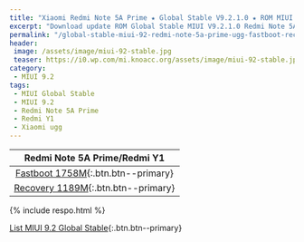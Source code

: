 ```yaml
---
title: "Xiaomi Redmi Note 5A Prime ★ Global Stable V9.2.1.0 ★ ROM MIUI 9.2"
excerpt: "Download update ROM Global Stable MIUI V9.2.1.0 Redmi Note 5A Prime/Redmi Y1 (ugg). Recovery ROM (updater/.zip) Fastboot ROM (firmware/.tgz)"
permalink: "/global-stable-miui-92-redmi-note-5a-prime-ugg-fastboot-recovery"
header:
 image: /assets/image/miui-92-stable.jpg
 teaser: https://i0.wp.com/mi.knoacc.org/assets/image/miui-92-stable.jpg?resize=420,210
category:
 - MIUI 9.2
tags:
 - MIUI Global Stable
 - MIUI 9.2
 - Redmi Note 5A Prime
 - Redmi Y1
 - Xiaomi ugg
---
```


| Redmi Note 5A Prime/Redmi Y1 |
|:------:|
| [Fastboot 1758M](bigota?ver=V9.2.1.0.NDKMIEK&type=ugg_global_images&size=1758M&name=20180102.0000.00_7.1_global_8b5e283c72.tgz){:.btn.btn--primary} |
| [Recovery 1189M](bigota?ver=V9.2.1.0.NDKMIEK&type=miui_HMNote5AGlobal&size=1189M&name=225dc6f032_7.1.zip){:.btn.btn--primary} |

{% include respo.html %}

[List MIUI 9.2 Global Stable](https://mi.knoacc.org/update-rom-miui-92-global-stable-full-changelog){:.btn.btn--primary}
